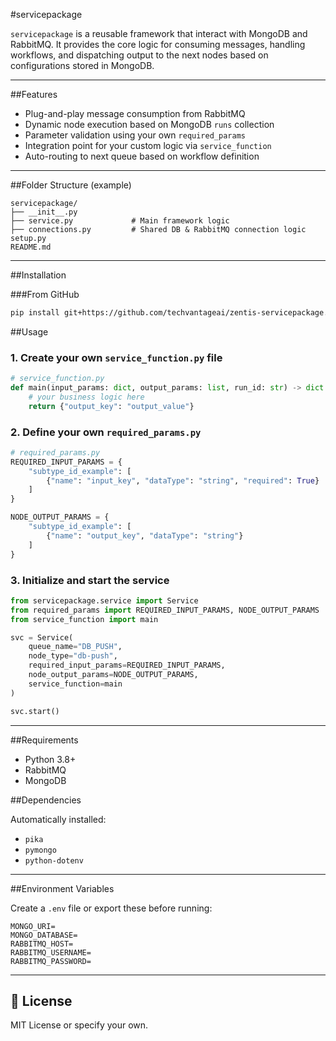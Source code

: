 #servicepackage

`servicepackage` is a reusable framework that interact with MongoDB and RabbitMQ. It provides the core logic for consuming messages, handling workflows, and dispatching output to the next nodes based on configurations stored in MongoDB.

---

##Features

- Plug-and-play message consumption from RabbitMQ
- Dynamic node execution based on MongoDB `runs` collection
- Parameter validation using your own `required_params`
- Integration point for your custom logic via `service_function`
- Auto-routing to next queue based on workflow definition

---

##Folder Structure (example)

```
servicepackage/
├── __init__.py
├── service.py             # Main framework logic
├── connections.py         # Shared DB & RabbitMQ connection logic
setup.py
README.md
```

---

##Installation

###From GitHub

```bash
pip install git+https://github.com/techvantageai/zentis-servicepackage.git@dev#egg=servicepackage
```

##Usage

### 1. Create your own `service_function.py` file

```python
# service_function.py
def main(input_params: dict, output_params: list, run_id: str) -> dict:
    # your business logic here
    return {"output_key": "output_value"}
```

### 2. Define your own `required_params.py`

```python
# required_params.py
REQUIRED_INPUT_PARAMS = {
    "subtype_id_example": [
        {"name": "input_key", "dataType": "string", "required": True}
    ]
}

NODE_OUTPUT_PARAMS = {
    "subtype_id_example": [
        {"name": "output_key", "dataType": "string"}
    ]
}
```

### 3. Initialize and start the service

```python
from servicepackage.service import Service
from required_params import REQUIRED_INPUT_PARAMS, NODE_OUTPUT_PARAMS
from service_function import main

svc = Service(
    queue_name="DB_PUSH",
    node_type="db-push",
    required_input_params=REQUIRED_INPUT_PARAMS,
    node_output_params=NODE_OUTPUT_PARAMS,
    service_function=main
)

svc.start()
```

---

##Requirements

- Python 3.8+
- RabbitMQ
- MongoDB

##Dependencies

Automatically installed:

- `pika`
- `pymongo`
- `python-dotenv`

---

##Environment Variables

Create a `.env` file or export these before running:

```
MONGO_URI=
MONGO_DATABASE=
RABBITMQ_HOST=
RABBITMQ_USERNAME=
RABBITMQ_PASSWORD=
```

---

## 📄 License

MIT License or specify your own.
